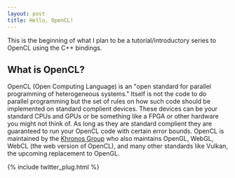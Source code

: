 ```yaml
---
layout: post
title: Hello, OpenCL!
---
```


<head>
<meta name="twitter:card" content="summary" />
<meta name="twitter:site" content="@jamolnng" />
<meta name="twitter:title" content="Hello, OpenCL!" />
<meta name="twitter:description" content="Intro post to OpenCL" />
<meta name="twitter:image" content="{{ site.url }}/public/assets/Hello, OpenCL/card.png" />
</head>

This is the beginning of what I plan to be a tutorial/introductory series to OpenCL using the C++ bindings.

What is OpenCL?
---------------

OpenCL (Open Computing Language) is an "open standard for parallel programming of heterogeneous systems." Itself is not the code to do parallel programming but the set of rules on how such code should be implemented on standard complient devices. These devices can be your standard CPUs and GPUs or be something like a FPGA or other hardware you might not think of. As long as they are standard complient they are guaranteed to run your OpenCL code with certain error bounds. OpenCL is maintained by the [Khronos Group](https://www.khronos.org/) who also maintains OpenGL, WebGL, WebCL (the web version of OpenCL), and many other standards like Vulkan, the upcoming replacement to OpenGL.

{% include twitter_plug.html %}